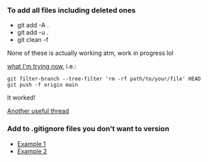 ### To add all files including deleted ones
* git add -A . 
* git add -u .
* git clean -f

None of these is actually working atm, work in progress lol

[what I'm trying now](https://stackoverflow.com/questions/45342654/failing-to-push-to-github-this-exceeds-githubs-file-size-limit), i.e.:
```
git filter-branch --tree-filter 'rm -rf path/to/your/file' HEAD
git push -f origin main
```
It worked!

[Another useful thread](https://stackoverflow.com/questions/15240815/git-fatal-the-remote-end-hung-up-unexpectedly)

### Add to .gitignore files you don't want to version

* [Example 1](https://github.com/annacuomo/TenK10K_analyses_HPC/blob/main/.gitignore)
* [Example 2](https://github.com/annacuomo/CellRegMap_analyses/blob/main/.gitignore)
